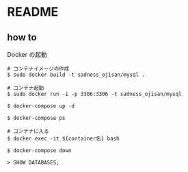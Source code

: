# README

## how to

Docker の起動

```
# コンテナイメージの作成
$ sudo docker build -t sadness_ojisan/mysql .

# コンテナ起動
$ sudo docker run -i -p 3306:3306 -t sadness_ojisan/mysql
```

```
$ docker-compose up -d

$ docker-compose ps

# コンテナに入る
$ docker exec -it ${container名} bash

$ docker-compose down
```

```
> SHOW DATABASES;
```

